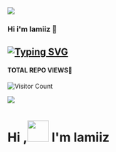 <img src=https://i.ibb.co/YjgmKsC/Text-Pro-me-163490782bfdbc.jpg>

### Hi i'm lamiiz 👋

## [![Typing SVG](https://readme-typing-svg.herokuapp.com?font=Lemon+milk&color=F7000&lines=Hi...++im+lamiiz;Welcome+to+my+profile;full+stack+developer)](https://git.io/typing-svg)
#### TOTAL REPO VIEWS📍
![Visitor Count](https://profile-counter.glitch.me/bot_store/count.svg)

<img src=https://i.ibb.co/zHpq6wY/images.jpg>

# Hi ,<a href="Hey"><img src="https://raw.githubusercontent.com/TOXIC-DEVIL/TOXIC-DEVIL/TOXIC-DEVIL-OFFICIAL/media/Hi.gif" width="48px"></a> I'm lamiiz&nbsp;


